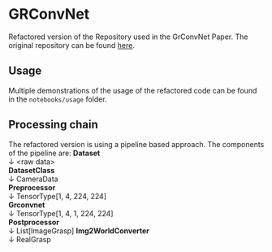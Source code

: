 # GRConvNet
Refactored version of the Repository used in the GrConvNet Paper. 
The original repository can be found [here](https://github.com/skumra/robotic-grasping).  

## Usage
Multiple demonstrations of the usage of the refactored code can be found in the `notebooks/usage` folder.

## Processing chain
The refactored version is using a pipeline based approach.
The components of the pipeline are:
**Dataset**  
&darr; \<raw data\>  
**DatasetClass**  
&darr; CameraData  
**Preprocessor**  
&darr; TensorType[1, 4, 224, 224]  
**Grconvnet**  
&darr; TensorType[1, 4, 1, 224, 224]  
**Postprocessor**  
&darr; List[ImageGrasp]
**Img2WorldConverter**  
&darr; RealGrasp